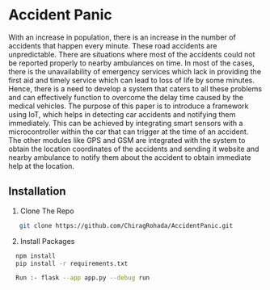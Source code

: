 
# Accident Panic

With an increase in population, there is an increase in the number of accidents that happen every minute. These road accidents are unpredictable. There are situations where most of the accidents could not be reported properly to nearby ambulances on time. In most of the cases, there is the unavailability of emergency services which lack in providing the first aid and timely service which can lead to loss of life by some minutes. Hence, there is a need to develop a system that caters to all these problems and can effectively function to overcome the delay time caused by the medical vehicles. The purpose of this paper is to introduce a framework using IoT, which helps in detecting car accidents and notifying them immediately. This can be achieved by integrating smart sensors with a microcontroller within the car that can trigger at the time of an accident. The other modules like GPS and GSM are integrated with the system to obtain the location coordinates of the accidents and sending it website and nearby ambulance to notify them about the accident to obtain immediate help at the location.


## Installation

1) Clone The Repo
```bash
   git clone https://github.com/ChiragRohada/AccidentPanic.git 
```


2) Install Packages

```bash
  npm install 
  pip install -r requirements.txt
```

```bash
  Run :- flask --app app.py --debug run
```
    


